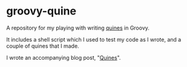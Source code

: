 groovy-quine
============
A repository for my playing with writing [quines](http://en.wikipedia.org/wiki/Quine_(computing)) in Groovy.

It includes a shell script which I used to test my code as I wrote, and a couple of quines that I made.

I wrote an accompanying blog post, "[Quines](http://dnahodil.wordpress.com/2014/08/04/quines/)".

